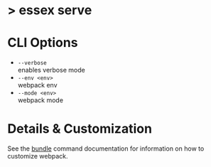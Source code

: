 # > essex serve

# CLI Options

- `--verbose`<br/> enables verbose mode
- `--env <env>`<br/> webpack env
- `--mode <env>`<br/> webpack mode

# Details & Customization

See the [bundle](./bundle.md) command documentation for information on how to customize webpack.
